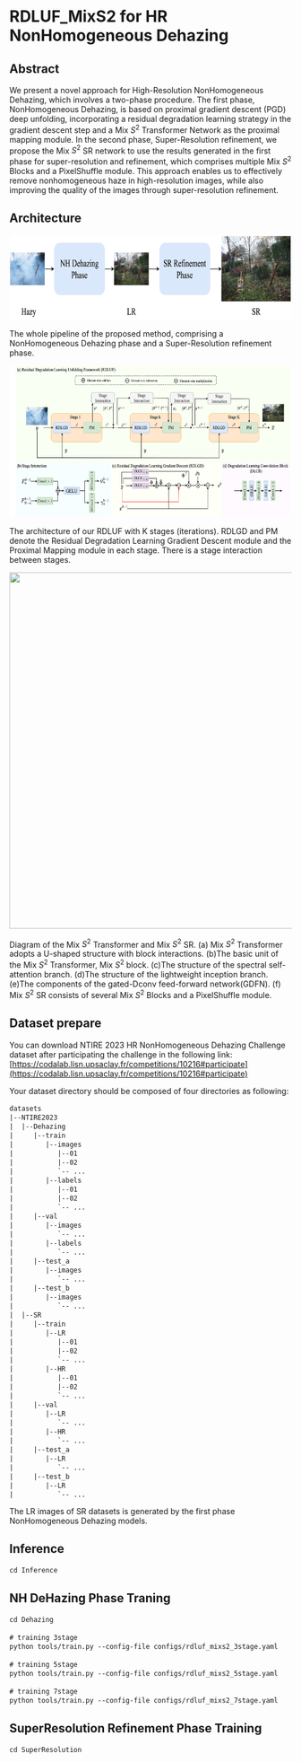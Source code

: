 # RDLUF_MixS2 for HR NonHomogeneous Dehazing



## Abstract

We present a novel approach for High-Resolution NonHomogeneous Dehazing, which involves a two-phase procedure. The first phase, NonHomogeneous Dehazing, is based on proximal gradient descent (PGD) deep unfolding, incorporating a residual degradation learning strategy in the gradient descent step and a Mix $S^2$ Transformer Network as the proximal mapping module. In the second phase, Super-Resolution refinement, we propose the Mix $S^2$ SR network to use the results generated in the first phase for super-resolution and refinement, which comprises multiple Mix $S^2$ Blocks and a PixelShuffle module. This approach enables us to effectively remove nonhomogeneous haze in high-resolution images, while also improving the quality of the images through super-resolution refinement.

## Architecture


<div align=center>
<img src="https://github.com/ShawnDong98/NTIRE2023_NHDeHazing_RLDUF_MixS2/blob/main/figures/Pipeline.png" width = "700" height = "150" alt="">
</div>

The whole pipeline of the proposed method, comprising a NonHomogeneous Dehazing phase and a Super-Resolution refinement phase.


<div align=center>
<img src="https://github.com/ShawnDong98/NTIRE2023_NHDeHazing_RLDUF_MixS2/blob/main/figures/RDLUF.png" width = "700" height = "270" alt="">
</div>

The architecture of our RDLUF with K stages (iterations). RDLGD and PM denote the Residual Degradation Learning Gradient Descent module and the Proximal Mapping module in each stage.  There is a stage interaction between stages.

<div align=center>
<img src="https://github.com/ShawnDong98/NTIRE2023_NHDeHazing_RLDUF_MixS2/blob/main/figures/MixS2T_MixS2SR.png" width = "700" height = "635" alt="">
</div>

Diagram of the Mix $S^2$ Transformer and Mix $S^2$ SR. (a) Mix $S^2$ Transformer adopts a U-shaped structure with block interactions. (b)The basic unit of the Mix $S^2$ Transformer, Mix $S^2$ block. (c)The structure of the spectral self-attention branch. (d)The structure of the lightweight inception branch. (e)The components of the gated-Dconv feed-forward network(GDFN). (f) Mix $S^2$ SR consists of several Mix $S^2$ Blocks and a PixelShuffle module.

## Dataset prepare

You can download NTIRE 2023 HR NonHomogeneous Dehazing Challenge dataset after participating the challenge in the following link: [https://codalab.lisn.upsaclay.fr/competitions/10216#participate](https://codalab.lisn.upsaclay.fr/competitions/10216#participate)

Your dataset directory should be composed of four directories as following:

```shell
datasets
|--NTIRE2023
|  |--Dehazing
|     |--train
|        |--images
|           |--01
|           |--02
|           `-- ...
|        |--labels
|           |--01
|           |--02
|           `-- ...
|     |--val
|        |--images
|           `-- ...
|        |--labels
|           `-- ...
|     |--test_a
|        |--images
|           `-- ...
|     |--test_b
|        |--images
|           `-- ...
|  |--SR
|     |--train
|        |--LR
|           |--01
|           |--02
|           `-- ...
|        |--HR
|           |--01
|           |--02
|           `-- ...
|     |--val
|        |--LR
|           `-- ...
|        |--HR
|           `-- ...
|     |--test_a
|        |--LR
|           `-- ...
|     |--test_b
|        |--LR
|           `-- ...
```

The LR images of SR datasets is generated by the first phase NonHomogeneous Dehazing models.

## Inference

```shell
cd Inference
```

## NH DeHazing Phase Traning


```shell
cd Dehazing

# training 3stage
python tools/train.py --config-file configs/rdluf_mixs2_3stage.yaml 

# training 5stage
python tools/train.py --config-file configs/rdluf_mixs2_5stage.yaml 

# training 7stage
python tools/train.py --config-file configs/rdluf_mixs2_7stage.yaml 
```

## SuperResolution Refinement Phase Training


```shell
cd SuperResolution
```